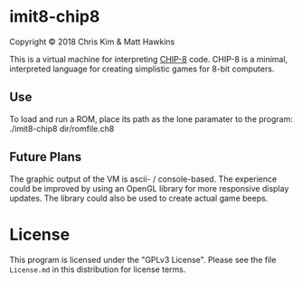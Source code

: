 # imit8-chip8

Copyright © 2018 Chris Kim & Matt Hawkins

This is a virtual machine for interpreting [CHIP-8](https://en.wikipedia.org/wiki/CHIP-8) code. CHIP-8 is a minimal, interpreted language for creating simplistic games for 8-bit computers.

## Use
To load and run a ROM, place its path as the lone paramater to the program:
./imit8-chip8 dir/romfile.ch8

## Future Plans
The graphic output of the VM is ascii- / console-based. The experience could be improved by using an OpenGL library for more responsive display updates. The library could also be used to create actual game beeps.

# License

This program is licensed under the "GPLv3 License". Please see the file `License.md` in this distribution for license terms.

